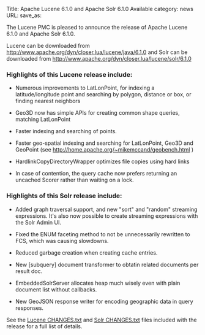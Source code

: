 Title: Apache Lucene 6.1.0 and Apache Solr 6.1.0 Available
category: news
URL: 
save_as: 

The Lucene PMC is pleased to announce the release of Apache Lucene 6.1.0 and Apache Solr 6.1.0.

Lucene can be downloaded from <http://www.apache.org/dyn/closer.lua/lucene/java/6.1.0>
and Solr can be downloaded from <http://www.apache.org/dyn/closer.lua/lucene/solr/6.1.0>

### Highlights of this Lucene release include:

  * Numerous improvements to LatLonPoint, for indexing a latitude/longitude point and searching by polygon, distance or box, or finding nearest neighbors

  * Geo3D now has simple APIs for creating common shape queries, matching LatLonPoint

  * Faster indexing and searching of points.

  * Faster geo-spatial indexing and searching for LatLonPoint, Geo3D and GeoPoint (see http://home.apache.org/~mikemccand/geobench.html )

  * HardlinkCopyDirectoryWrapper optimizes file copies using hard links

  * In case of contention, the query cache now prefers returning an uncached Scorer rather than waiting on a lock.

### Highlights of this Solr release include:

 * Added graph traversal support, and new "sort" and "random" streaming expressions. It's also now possible to create streaming expressions with the Solr Admin UI.

 * Fixed the ENUM faceting method to not be unnecessarily rewritten to FCS, which was causing slowdowns.

 * Reduced garbage creation when creating cache entries.

 * New [subquery] document transformer to obtatin related documents per result doc.

 * EmbeddedSolrServer allocates heap much wisely even with plain document list without callbacks.

 * New GeoJSON response writer for encoding geographic data in query responses.

See the [Lucene CHANGES.txt](/core/6_1_0/changes/Changes.html) and
[Solr CHANGES.txt](/solr/6_1_0/changes/Changes.html) files included
with the release for a full list of details.

